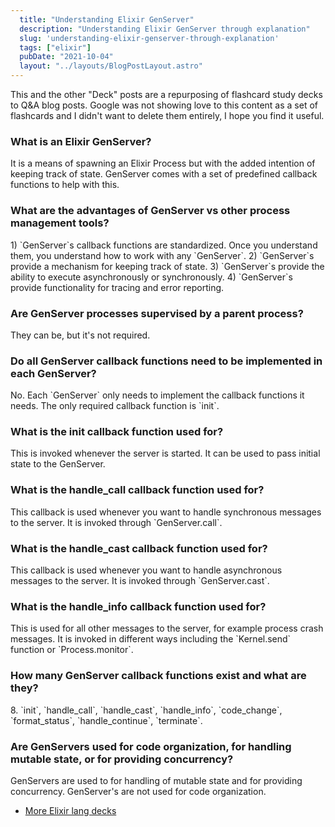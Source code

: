 ```yaml
---
  title: "Understanding Elixir GenServer"
  description: "Understanding Elixir GenServer through explanation"
  slug: 'understanding-elixir-genserver-through-explanation'
  tags: ["elixir"]
  pubDate: "2021-10-04"
  layout: "../layouts/BlogPostLayout.astro"
---
```


This and the other "Deck" posts are a repurposing of flashcard study decks to Q&A blog posts. Google was not showing love to this content as a set of flashcards and I didn't want to delete them entirely, I hope you find it useful.

<h3>What is an Elixir GenServer?</h3>
It is a means of spawning an Elixir Process but with the added intention of keeping track of state. GenServer comes with a set of predefined callback functions to help with this.


<h3>What are the advantages of GenServer vs other process management tools?</h3>
1) `GenServer`s callback functions are standardized. Once you understand them, you understand how to work with any `GenServer`. 
2) `GenServer`s provide a mechanism for keeping track of state. 
3) `GenServer`s provide the ability to execute asynchronously or synchronously. 
4) `GenServer`s provide functionality for tracing and error reporting.


<h3>Are GenServer processes supervised by a parent process?</h3>
They can be, but it's not required.


<h3>Do all GenServer callback functions need to be implemented in each GenServer?</h3>
No. Each `GenServer` only needs to implement the callback functions it needs. The only required callback function is `init`.


<h3>What is the init callback function used for?</h3>
This is invoked whenever the server is started. It can be used to pass initial state to the GenServer.


<h3>What is the handle_call callback function used for?</h3>
This callback is used whenever you want to handle synchronous messages to the server. It is invoked through `GenServer.call`.


<h3>What is the handle_cast callback function used for?</h3>
This callback is used whenever you want to handle asynchronous messages to the server. It is invoked through `GenServer.cast`.


<h3>What is the handle_info callback function used for?</h3>
This is used for all other messages to the server, for example process crash messages. It is invoked in different ways including the `Kernel.send` function or `Process.monitor`.


<h3>How many GenServer callback functions exist and what are they?</h3>
8. `init`, `handle_call`, `handle_cast`, `handle_info`, `code_change`, `format_status`, `handle_continue`, `terminate`.


<h3>Are GenServers used for code organization, for handling mutable state, or for providing concurrency?</h3>
GenServers are used to for handling of mutable state and for providing concurrency. GenServer's are not used for code organization.

- [More Elixir lang decks](https://www.devdecks.io/tags/elixir-deck)
